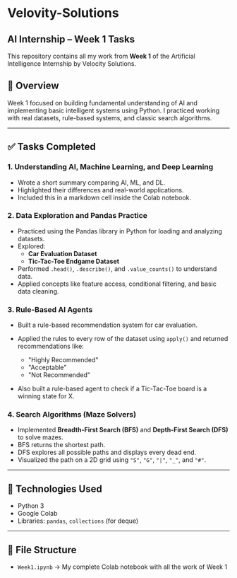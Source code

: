 # Velovity-Solutions
## AI Internship – Week 1 Tasks

This repository contains all my work from **Week 1** of the Artificial Intelligence Internship by Velocity Solutions.

## 📌 Overview

Week 1 focused on building fundamental understanding of AI and implementing basic intelligent systems using Python. I practiced working with real datasets, rule-based systems, and classic search algorithms.

---

## ✅ Tasks Completed

### 1. Understanding AI, Machine Learning, and Deep Learning

- Wrote a short summary comparing AI, ML, and DL.
- Highlighted their differences and real-world applications.
- Included this in a markdown cell inside the Colab notebook.

### 2. Data Exploration and Pandas Practice

- Practiced using the Pandas library in Python for loading and analyzing datasets.
- Explored:
  - **Car Evaluation Dataset**
  - **Tic-Tac-Toe Endgame Dataset**
- Performed `.head()`, `.describe()`, and `.value_counts()` to understand data.
- Applied concepts like feature access, conditional filtering, and basic data cleaning.

### 3. Rule-Based AI Agents

- Built a rule-based recommendation system for car evaluation.
- Applied the rules to every row of the dataset using `apply()` and returned recommendations like:
  - "Highly Recommended"
  - "Acceptable"
  - "Not Recommended"

- Also built a rule-based agent to check if a Tic-Tac-Toe board is a winning state for X.

### 4. Search Algorithms (Maze Solvers)

- Implemented **Breadth-First Search (BFS)** and **Depth-First Search (DFS)** to solve mazes.
- BFS returns the shortest path.
- DFS explores all possible paths and displays every dead end.
- Visualized the path on a 2D grid using `"S"`, `"G"`, `"|"`, `"_"`, and `"#"`.

---

## 🧪 Technologies Used

- Python 3
- Google Colab
- Libraries: `pandas`, `collections` (for deque)

---

## 📁 File Structure

- `Week1.ipynb` → My complete Colab notebook with all the work of Week 1
